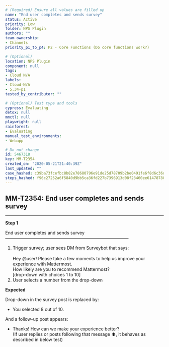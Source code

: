 ```yaml
---
# (Required) Ensure all values are filled up
name: "End user completes and sends survey"
status: Active
priority: Low
folder: NPS Plugin
authors: ""
team_ownership: 
- Channels
priority_p1_to_p4: P2 - Core Functions (Do core functions work?)

# (Optional)
location: NPS Plugin
component: null
tags: 
- Cloud N/A
labels: 
- Cloud-N/A
- 5.34-p1
tested_by_contributor: ""

# (Optional) Test type and tools
cypress: Evaluating
detox: null
mmctl: null
playwright: null
rainforest: 
- Evaluating
manual_test_environments: 
- Webapp

# Do not change
id: 5467318
key: MM-T2354
created_on: "2020-05-21T21:40:39Z"
last_updated: ""
case_hashed: c39ba73fcefbc8b82e78680796e91de25d78709b2be0491fe6f8d6c36dc8c77a95dec0d2d31b8adff8c3d579102c299e
steps_hashed: f96c27252a6f5840d9bb5ca36fd227b7396913d08f23460ee614787807e8b6cad25dad98f6248cef3920ee05015815f9
---
```


<!-- (Auto-generated) Based on frontmatter's "key" and "name" -->

## MM-T2354: End user completes and sends survey

---

**Step 1**

End user completes and sends survey\
————————————————————————————

1. Trigger survey; user sees DM from Surveybot that says:\
   \
   Hey @user! Please take a few moments to help us improve your experience with Mattermost.\
   How likely are you to recommend Mattermost?\
   \[drop-down with choices 1 to 10]
2. User selects a number from the drop-down

**Expected**

Drop-down in the survey post is replaced by:

- You selected 8 out of 10.

And a follow-up post appears:

- Thanks! How can we make your experience better?\
  (If user replies or posts following that message ⬆, it behaves as described in below test)
